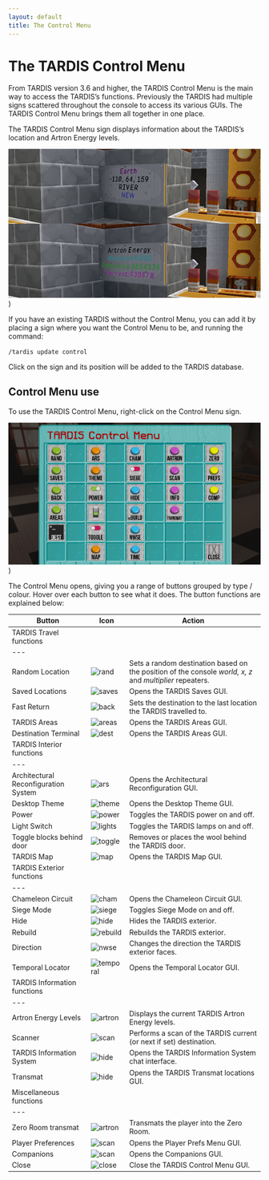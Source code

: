 ```yaml
---
layout: default
title: The Control Menu
---
```


# The TARDIS Control Menu

From TARDIS version 3.6 and higher, the TARDIS Control Menu is the main way to access the TARDIS’s functions. Previously
the TARDIS had multiple signs scattered throughout the console to access its various GUIs. The TARDIS Control Menu
brings
them all together in one place.

The TARDIS Control Menu sign displays information about the TARDIS’s location and Artron Energy levels.

![TARDIS Control Menu sign](/images/docs/control_menu_sign.jpg))

If you have an existing TARDIS without the Control Menu, you can add it by placing a sign where you want the Control
Menu to be, and running the command:

    /tardis update control

Click on the sign and its position will be added to the TARDIS database.

## Control Menu use

To use the TARDIS Control Menu, right-click on the Control Menu sign.

![TARDIS Control Menu](/images/docs/control_menu.jpg))

The Control Menu opens, giving you a range of buttons grouped by type / colour. Hover over each button to see what it
does. The button functions are explained below:

| Button                               | Icon                                                                                                                                          | Action                                                                                                   |
|--------------------------------------|-----------------------------------------------------------------------------------------------------------------------------------------------|----------------------------------------------------------------------------------------------------------|
| TARDIS Travel functions              |
| ---                                  |
| Random Location                      | ![rand](https://github.com/eccentricdevotion/TARDIS-Resource-Pack/raw/master/assets/tardis/textures/item/gui/control/random_button.png)       | Sets a random destination based on the position of the console _world, x, z_ and _multiplier_ repeaters. |
| Saved Locations                      | ![saves](https://github.com/eccentricdevotion/TARDIS-Resource-Pack/raw/master/assets/tardis/textures/item/gui/control/saves_button.png)       | Opens the TARDIS Saves GUI.                                                                              |
| Fast Return                          | ![back](https://github.com/eccentricdevotion/TARDIS-Resource-Pack/raw/master/assets/tardis/textures/item/gui/control/back_button.png)         | Sets the destination to the last location the TARDIS travelled to.                                       |
| TARDIS Areas                         | ![areas](https://github.com/eccentricdevotion/TARDIS-Resource-Pack/raw/master/assets/tardis/textures/item/gui/control/areas_button.png)       | Opens the TARDIS Areas GUI.                                                                              |
| Destination Terminal                 | ![dest](https://github.com/eccentricdevotion/TARDIS-Resource-Pack/raw/master/assets/tardis/textures/item/gui/control/dest_terminal.png)       | Opens the TARDIS Areas GUI.                                                                              |
| TARDIS Interior functions            |
| ---                                  |
| Architectural Reconfiguration System | ![ars](https://github.com/eccentricdevotion/TARDIS-Resource-Pack/raw/master/assets/tardis/textures/item/gui/control/ars_button.png)           | Opens the Architectural Reconfiguration GUI.                                                             |
| Desktop Theme                        | ![theme](https://github.com/eccentricdevotion/TARDIS-Resource-Pack/raw/master/assets/tardis/textures/item/gui/control/theme_button.png)       | Opens the Desktop Theme GUI.                                                                             |
| Power                                | ![power](https://github.com/eccentricdevotion/TARDIS-Resource-Pack/raw/master/assets/tardis/textures/item/gui/control/power_on.png)           | Toggles the TARDIS power on and off.                                                                     |
| Light Switch                         | ![lights](https://github.com/eccentricdevotion/TARDIS-Resource-Pack/raw/master/assets/tardis/textures/item/gui/control/on_switch.png)         | Toggles the TARDIS lamps on and off.                                                                     |
| Toggle blocks behind door            | ![toggle](https://github.com/eccentricdevotion/TARDIS-Resource-Pack/raw/master/assets/tardis/textures/item/gui/control/toggle_open.png)       | Removes or places the wool behind the TARDIS door.                                                       |
| TARDIS Map                           | ![map](https://github.com/eccentricdevotion/TARDIS-Resource-Pack/raw/master/assets/tardis/textures/item/gui/control/map_button.png)           | Opens the TARDIS Map GUI.                                                                                |
| TARDIS Exterior functions            |
| ---                                  |
| Chameleon Circuit                    | ![cham](https://github.com/eccentricdevotion/TARDIS-Resource-Pack/raw/master/assets/tardis/textures/item/gui/control/chameleon_button.png)    | Opens the Chameleon Circuit GUI.                                                                         |
| Siege Mode                           | ![siege](https://github.com/eccentricdevotion/TARDIS-Resource-Pack/raw/master/assets/tardis/textures/item/gui/control/siege_on.png)           | Toggles Siege Mode on and off.                                                                           |
| Hide                                 | ![hide](https://github.com/eccentricdevotion/TARDIS-Resource-Pack/raw/master/assets/tardis/textures/item/gui/control/hide_button.png)         | Hides the TARDIS exterior.                                                                               |
| Rebuild                              | ![rebuild](https://github.com/eccentricdevotion/TARDIS-Resource-Pack/raw/master/assets/tardis/textures/item/gui/control/rebuild_button.png)   | Rebuilds the TARDIS exterior.                                                                            |
| Direction                            | ![nwse](https://github.com/eccentricdevotion/TARDIS-Resource-Pack/raw/master/assets/tardis/textures/item/gui/control/direction_button.png)    | Changes the direction the TARDIS exterior faces.                                                         |
| Temporal Locator                     | ![temporal](https://github.com/eccentricdevotion/TARDIS-Resource-Pack/raw/master/assets/tardis/textures/item/gui/control/temporal_button.png) | Opens the Temporal Locator GUI.                                                                          |
| TARDIS Information functions         |
| ---                                  |
| Artron Energy Levels                 | ![artron](https://github.com/eccentricdevotion/TARDIS-Resource-Pack/raw/master/assets/tardis/textures/item/gui/control/artron_button.png)     | Displays the current TARDIS Artron Energy levels.                                                        |
| Scanner                              | ![scan](https://github.com/eccentricdevotion/TARDIS-Resource-Pack/raw/master/assets/tardis/textures/item/gui/control/scan_button.png)         | Performs a scan of the TARDIS current (or next if set) destination.                                      |
| TARDIS Information System            | ![hide](https://github.com/eccentricdevotion/TARDIS-Resource-Pack/raw/master/assets/tardis/textures/item/gui/control/info_button.png)         | Opens the TARDIS Information System chat interface.                                                      |
| Transmat                             | ![hide](https://github.com/eccentricdevotion/TARDIS-Resource-Pack/raw/master/assets/tardis/textures/item/gui/control/transmat_button.png)     | Opens the TARDIS Transmat locations GUI.                                                                 |
| Miscellaneous functions              |
| ---                                  |
| Zero Room transmat                   | ![artron](https://github.com/eccentricdevotion/TARDIS-Resource-Pack/raw/master/assets/tardis/textures/item/gui/control/zero_button.png)       | Transmats the player into the Zero Room.                                                                 |
| Player Preferences                   | ![scan](https://github.com/eccentricdevotion/TARDIS-Resource-Pack/raw/master/assets/tardis/textures/item/gui/control/prefs_button.png)        | Opens the Player Prefs Menu GUI.                                                                         |
| Companions                           | ![scan](https://github.com/eccentricdevotion/TARDIS-Resource-Pack/raw/master/assets/tardis/textures/item/gui/control/companions_button.png)   | Opens the Companions GUI.                                                                                |
| Close                                | ![close](https://github.com/eccentricdevotion/TARDIS-Resource-Pack/raw/master/assets/tardis/textures/item/gui/close.png)                      | Close the TARDIS Control Menu GUI.                                                                       |

